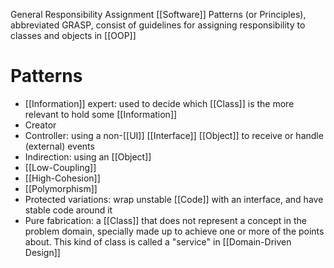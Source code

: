 General Responsibility Assignment [[Software]] Patterns (or Principles), abbreviated GRASP, consist of guidelines for assigning responsibility to classes and objects in [[OOP]]

# Patterns

- [[Information]] expert: used to decide which [[Class]] is the more relevant to hold some [[Information]]
- Creator
- Controller: using a non-[[UI]] [[Interface]] [[Object]] to receive or handle (external) events
- Indirection: using an [[Object]]
- [[Low-Coupling]]
- [[High-Cohesion]]
- [[Polymorphism]]
- Protected variations: wrap unstable [[Code]] with an interface, and have stable code around it
- Pure fabrication: a [[Class]] that does not represent a concept in the problem domain, specially made up to achieve one or more of the points about. This kind of class is called a "service" in [[Domain-Driven Design]]